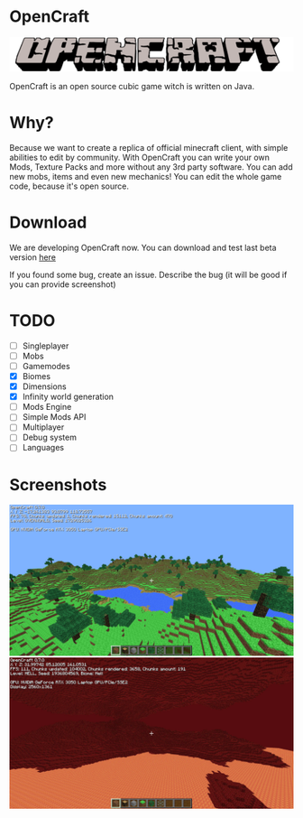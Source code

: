 # OpenCraft

![](images/logo.png) </br>

OpenCraft is an open source cubic game witch is written on Java.

# Why?

Because we want to create a replica of official minecraft client, with simple abilities to edit by community.
With OpenCraft you can write your own Mods, Texture Packs and more without any 3rd party software.
You can add new mobs, items and even new mechanics! You can edit the whole game code, because it's open source.

# Download

We are developing OpenCraft now. You can download and test last beta version [here](https://github.com/Artingl/OpenCraft/releases)

If you found some bug, create an issue. Describe the bug (it will be good if you can provide screenshot)

# TODO

- [ ] Singleplayer
- [ ] Mobs
- [ ] Gamemodes
- [X] Biomes
- [X] Dimensions
- [X] Infinity world generation
- [ ] Mods Engine
- [ ] Simple Mods API
- [ ] Multiplayer
- [ ] Debug system
- [ ] Languages

# Screenshots
![](images/screenshot.png)
![](images/hell.jpg)
